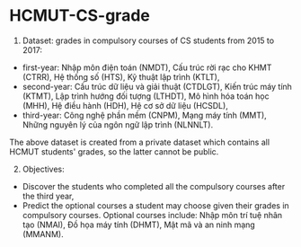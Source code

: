 # HCMUT-CS-grade

1. Dataset: grades in compulsory courses of CS students from 2015 to 2017:
- first-year: Nhập môn điện toán (NMDT), Cấu trúc rời rạc cho KHMT (CTRR), Hệ thống số (HTS), Kỹ thuật lập trình (KTLT),
- second-year: Cấu trúc dữ liệu và giải thuật (CTDLGT), Kiến trúc máy tính (KTMT), Lập trình hướng đối tượng (LTHDT), Mô hình hóa toán học (MHH), Hệ điều hành (HDH), Hệ cơ sở dữ liệu (HCSDL),
- third-year: Công nghệ phần mềm (CNPM), Mạng máy tính (MMT), Những nguyên lý của ngôn ngữ lập trình (NLNNLT).

The above dataset is created from a private dataset which contains all HCMUT students' grades, so the latter cannot be public.

2. Objectives:
- Discover the students who completed all the compulsory courses after the third year,
- Predict the optional courses a student may choose given their grades in compulsory courses. Optional courses include: Nhập môn trí tuệ nhân tạo (NMAI), Đồ họa máy tính (DHMT), Mật mã và an ninh mạng (MMANM). 
